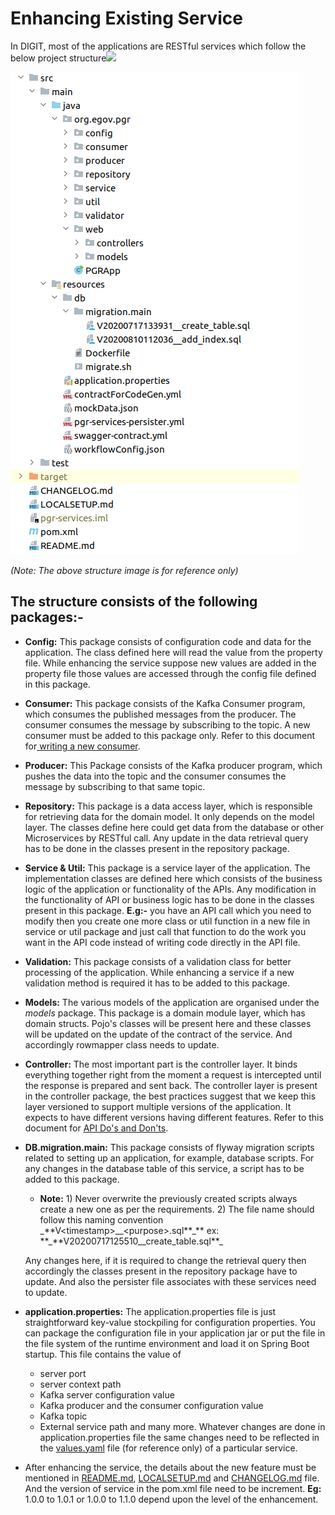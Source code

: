 # Enhancing Existing Service

In DIGIT, most of the applications are RESTful services which follow the below project structure![](blob:https://digit-discuss.atlassian.net/1a566927-b48d-4c09-9fee-6bfc2b880bbb#media-blob-url=true&id=b4221224-74af-4756-933e-66a3c9255d84&collection=contentId-804880399&contextId=804880399&mimeType=image%2Fpng&name=Screenshot%20from%202020-10-23%2012-59-31.png&size=61280&width=462&height=772)

![](../../.gitbook/assets/screenshot-from-2020-10-23-12-59-31.png)

_\(Note: The above structure image is for reference only\)_

## The structure consists of the following packages:- <a id="[hardBreak][hardBreak]The-structure-consists-of-the-following-packages:-"></a>

* **Config:** This package consists of configuration code and data for the application. The class defined here will read the value from the property file. While enhancing the service suppose new values are added in the property file those values are accessed through the config file defined in this package. 
* **Consumer:** This package consists of the Kafka Consumer program, which consumes the published messages from the producer. The consumer consumes the message by subscribing to the topic. A new consumer must be added to this package only. Refer to this document for[ writing a new consumer](https://digit-discuss.atlassian.net/l/c/ShuCAXy0). 
* **Producer:** This Package consists of the Kafka producer program, which pushes the data into the topic and the consumer consumes the message by subscribing to that same topic. 
* **Repository:** This package is a data access layer, which is responsible for retrieving data for the domain model. It only depends on the model layer. The classes define here could get data from the database or other Microservices by RESTful call. Any update in the data retrieval query has to be done in the classes present in the repository package. 
* **Service & Util:** This package is a service layer of the application. The implementation classes are defined here which consists of the business logic of the application or functionality of the APIs. Any modification in the functionality of API or business logic has to be done in the classes present in this package. **E.g:-** you have an API call which you need to modify then you create one more class or util function in a new file in service or util package and just call that function to do the work you want in the API code instead of writing code directly in the API file. 
* **Validation:** This package consists of a validation class for better processing of the application. While enhancing a service if a new validation method is required it has to be added to this package. 
* **Models:** The various models of the application are organised under the _models_ package. This package is a domain module layer, which has domain structs. Pojo's classes will be present here and these classes will be updated on the update of the contract of the service. And accordingly rowmapper class needs to update. 
* **Controller:** The most important part is the controller layer. It binds everything together right from the moment a request is intercepted until the response is prepared and sent back. The controller layer is present in the controller package, the best practices suggest that we keep this layer versioned to support multiple versions of the application. It expects to have different versions having different features. Refer to this document for [API Do's and Don'ts](https://digit-discuss.atlassian.net/l/c/DSc5y1LQ). 
* **DB.migration.main:** This package consists of flyway migration scripts related to setting up an application, for example, database scripts. For any changes in the database table of this service, a script has to be added to this package.

  * **Note:**   1\) Never overwrite the previously created scripts always create a new one as per  the requirements.  2\) The file name should follow this naming convention _\*\*V&lt;timestamp&gt;\_\_&lt;purpose&gt;.sql**\_**  ex: **\_**V20200717125510\_\_create\_table.sql\*\*\_ 

  Any changes here, if it is required to change the retrieval query then accordingly the classes present in the repository package have to update. And also the persister file associates with these services need to update.

* **application.properties:** The application.properties file is just straightforward key-value stockpiling for configuration properties. You can package the configuration file in your application jar or put the file in the file system of the runtime environment and load it on Spring Boot startup. This file contains the value of
  * server port
  * server context path
  * Kafka server configuration value
  * Kafka producer and the consumer configuration value
  * Kafka topic
  * External service path and many more.  Whatever changes are done in application.properties file the same changes need to be reflected in the [values.yaml](https://digit-discuss.atlassian.net/wiki/spaces/EPE/overview) file \(for reference only\) of a particular service. 
* After enhancing the service, the details about the new feature must be mentioned in [README.md](http://readme.md/), [LOCALSETUP.md](http://localsetup.md/) and [CHANGELOG.md](http://changelog.md/) file. And the version of service in the pom.xml file need to be increment. **Eg:** 1.0.0 to 1.0.1 or 1.0.0 to 1.1.0 depend upon the level of the enhancement.

